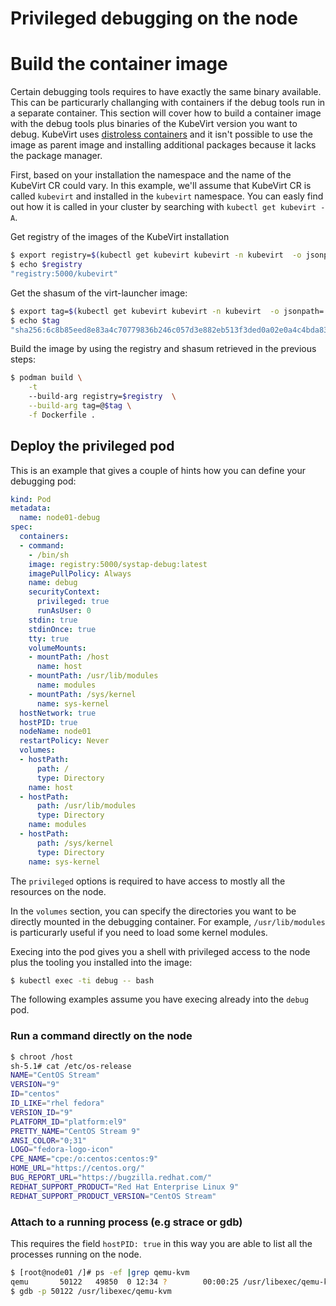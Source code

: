 # Privileged debugging on the node

# Build the container image

Certain debugging tools requires to have exactly the same binary available. This
can be particurarly challanging with containers if the debug tools run in a
separate container. This section will cover how to build a container image with
the debug tools plus binaries of the KubeVirt version you want to debug.
KubeVirt uses [distroless
containers](https://github.com/GoogleContainerTools/distroless) and it isn't
possible to use the image as parent image and installing additional packages
because it lacks the package manager.

First, based on your installation the namespace and the name of the KubeVirt CR could
vary. In this example, we'll assume that KubeVirt CR is called `kubevirt` and
installed in the `kubevirt` namespace. You can easly find out how it is called
in your cluster by searching with `kubectl get kubevirt -A`.

Get registry of the images of the KubeVirt installation
```bash
$ export registry=$(kubectl get kubevirt kubevirt -n kubevirt  -o jsonpath='{.status.observedDeploymentConfig}' |jq '.registry'|tr -d "\"")
$ echo $registry
"registry:5000/kubevirt"
```

Get the shasum of the virt-launcher image:
```bash
$ export tag=$(kubectl get kubevirt kubevirt -n kubevirt  -o jsonpath='{.status.observedDeploymentConfig}' |jq '.virtLauncherSha'|tr -d "\"")
$ echo $tag
"sha256:6c8b85eed8e83a4c70779836b246c057d3e882eb513f3ded0a02e0a4c4bda837"
```
Build the image by using the registry and shasum retrieved in the previous steps:
```bash
$ podman build \
    -t
    --build-arg registry=$registry  \
    --build-arg tag=@$tag \
    -f Dockerfile .
```

## Deploy the privileged pod
This is an example that gives a couple of hints how you can define your
debugging pod:
```yaml
kind: Pod
metadata:
  name: node01-debug
spec:
  containers:
  - command:
    - /bin/sh
    image: registry:5000/systap-debug:latest
    imagePullPolicy: Always
    name: debug
    securityContext:
      privileged: true
      runAsUser: 0
    stdin: true
    stdinOnce: true
    tty: true
    volumeMounts:
    - mountPath: /host
      name: host
    - mountPath: /usr/lib/modules
      name: modules
    - mountPath: /sys/kernel
      name: sys-kernel
  hostNetwork: true
  hostPID: true
  nodeName: node01
  restartPolicy: Never
  volumes:
  - hostPath:
      path: /
      type: Directory
    name: host
  - hostPath:
      path: /usr/lib/modules
      type: Directory
    name: modules
  - hostPath:
      path: /sys/kernel
      type: Directory
    name: sys-kernel
```
The `privileged` options is required to have access to mostly all the resources
on the node.

In the `volumes` section, you can specify the directories you want to be
directly mounted in the debugging container. For example, `/usr/lib/modules` is
particurarly useful if you need to load some kernel modules.

Execing into the pod gives you a shell with  privileged access to the node plus the tooling you
installed into the image:
```bash
$ kubectl exec -ti debug -- bash
```

The following examples assume you have execing already into the `debug` pod.

### Run a command directly on the node
```bash
$ chroot /host
sh-5.1# cat /etc/os-release
NAME="CentOS Stream"
VERSION="9"
ID="centos"
ID_LIKE="rhel fedora"
VERSION_ID="9"
PLATFORM_ID="platform:el9"
PRETTY_NAME="CentOS Stream 9"
ANSI_COLOR="0;31"
LOGO="fedora-logo-icon"
CPE_NAME="cpe:/o:centos:centos:9"
HOME_URL="https://centos.org/"
BUG_REPORT_URL="https://bugzilla.redhat.com/"
REDHAT_SUPPORT_PRODUCT="Red Hat Enterprise Linux 9"
REDHAT_SUPPORT_PRODUCT_VERSION="CentOS Stream"
```

### Attach to a running process (e.g strace or gdb)
This requires the field `hostPID: true` in this way you are able to list all the
processes running on the node.
```bash
$ [root@node01 /]# ps -ef |grep qemu-kvm
qemu       50122   49850  0 12:34 ?        00:00:25 /usr/libexec/qemu-kvm -name guest=default_vmi-ephemeral,debug-threads=on -S -object {"qom-type":"secret","id":"masterKey0","format":"raw","file":"/var/run/kubevirt-private/libvirt/qemu/lib/domain-1-default_vmi-ephemera/master-key.aes"} -machine pc-q35-rhel9.2.0,usb=off,dump-guest-core=off,memory-backend=pc.ram,acpi=on -accel kvm -cpu Skylake-Client-IBRS,ss=on,vmx=on,pdcm=on,hypervisor=on,tsc-adjust=on,clflushopt=on,umip=on,md-clear=on,stibp=on,flush-l1d=on,arch-capabilities=on,ssbd=on,xsaves=on,pdpe1gb=on,ibpb=on,ibrs=on,amd-stibp=on,amd-ssbd=on,rdctl-no=on,ibrs-all=on,skip-l1dfl-vmentry=on,mds-no=on,pschange-mc-no=on,tsx-ctrl=on,fb-clear=on,hle=off,rtm=off -m size=131072k -object {"qom-type":"memory-backend-ram","id":"pc.ram","size":134217728} -overcommit mem-lock=off -smp 1,sockets=1,dies=1,cores=1,threads=1 -object {"qom-type":"iothread","id":"iothread1"} -uuid b56f06f0-07e9-4fe5-8913-18a14e83a4d1 -smbios type=1,manufacturer=KubeVirt,product=None,uuid=b56f06f0-07e9-4fe5-8913-18a14e83a4d1,family=KubeVirt -no-user-config -nodefaults -chardev socket,id=charmonitor,fd=21,server=on,wait=off -mon chardev=charmonitor,id=monitor,mode=control -rtc base=utc -no-shutdown -boot strict=on -device {"driver":"pcie-root-port","port":16,"chassis":1,"id":"pci.1","bus":"pcie.0","multifunction":true,"addr":"0x2"} -device {"driver":"pcie-root-port","port":17,"chassis":2,"id":"pci.2","bus":"pcie.0","addr":"0x2.0x1"} -device {"driver":"pcie-root-port","port":18,"chassis":3,"id":"pci.3","bus":"pcie.0","addr":"0x2.0x2"} -device {"driver":"pcie-root-port","port":19,"chassis":4,"id":"pci.4","bus":"pcie.0","addr":"0x2.0x3"} -device {"driver":"pcie-root-port","port":20,"chassis":5,"id":"pci.5","bus":"pcie.0","addr":"0x2.0x4"} -device {"driver":"pcie-root-port","port":21,"chassis":6,"id":"pci.6","bus":"pcie.0","addr":"0x2.0x5"} -device {"driver":"pcie-root-port","port":22,"chassis":7,"id":"pci.7","bus":"pcie.0","addr":"0x2.0x6"} -device {"driver":"pcie-root-port","port":23,"chassis":8,"id":"pci.8","bus":"pcie.0","addr":"0x2.0x7"} -device {"driver":"pcie-root-port","port":24,"chassis":9,"id":"pci.9","bus":"pcie.0","addr":"0x3"} -device {"driver":"virtio-scsi-pci-non-transitional","id":"scsi0","bus":"pci.5","addr":"0x0"} -device {"driver":"virtio-serial-pci-non-transitional","id":"virtio-serial0","bus":"pci.6","addr":"0x0"} -blockdev {"driver":"file","filename":"/var/run/kubevirt/container-disks/disk_0.img","node-name":"libvirt-2-storage","cache":{"direct":true,"no-flush":false},"auto-read-only":true,"discard":"unmap"} -blockdev {"node-name":"libvirt-2-format","read-only":true,"discard":"unmap","cache":{"direct":true,"no-flush":false},"driver":"qcow2","file":"libvirt-2-storage"} -blockdev {"driver":"file","filename":"/var/run/kubevirt-ephemeral-disks/disk-data/containerdisk/disk.qcow2","node-name":"libvirt-1-storage","cache":{"direct":true,"no-flush":false},"auto-read-only":true,"discard":"unmap"} -blockdev {"node-name":"libvirt-1-format","read-only":false,"discard":"unmap","cache":{"direct":true,"no-flush":false},"driver":"qcow2","file":"libvirt-1-storage","backing":"libvirt-2-format"} -device {"driver":"virtio-blk-pci-non-transitional","bus":"pci.7","addr":"0x0","drive":"libvirt-1-format","id":"ua-containerdisk","bootindex":1,"write-cache":"on","werror":"stop","rerror":"stop"} -netdev {"type":"tap","fd":"22","vhost":true,"vhostfd":"24","id":"hostua-default"} -device {"driver":"virtio-net-pci-non-transitional","host_mtu":1480,"netdev":"hostua-default","id":"ua-default","mac":"7e:cb:ba:c3:71:88","bus":"pci.1","addr":"0x0","romfile":""} -add-fd set=0,fd=20,opaque=serial0-log -chardev socket,id=charserial0,fd=18,server=on,wait=off,logfile=/dev/fdset/0,logappend=on -device {"driver":"isa-serial","chardev":"charserial0","id":"serial0","index":0} -chardev socket,id=charchannel0,fd=19,server=on,wait=off -device {"driver":"virtserialport","bus":"virtio-serial0.0","nr":1,"chardev":"charchannel0","id":"channel0","name":"org.qemu.guest_agent.0"} -audiodev {"id":"audio1","driver":"none"} -vnc vnc=unix:/var/run/kubevirt-private/3a8f7774-7ec7-4cfb-97ce-581db52ee053/virt-vnc,audiodev=audio1 -device {"driver":"VGA","id":"video0","vgamem_mb":16,"bus":"pcie.0","addr":"0x1"} -global ICH9-LPC.noreboot=off -watchdog-action reset -device {"driver":"virtio-balloon-pci-non-transitional","id":"balloon0","free-page-reporting":true,"bus":"pci.8","addr":"0x0"} -sandbox on,obsolete=deny,elevateprivileges=deny,spawn=deny,resourcecontrol=deny -msg timestamp=on
$ gdb -p 50122 /usr/libexec/qemu-kvm
```
